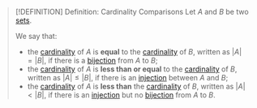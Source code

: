 >[!DEFINITION] Definition: Cardinality Comparisons
>Let $A$ and $B$ be two [sets](../Set.md).
>
>We say that:
>- the [cardinality](Cardinality.md) of $A$ is **equal** to the [cardinality](Cardinality.md) of $B$, written as $|A| = |B|$, if there is a [bijection](../Functions/Injection,%20Surjection,%20Bijection.md) from $A$ to $B$;
>- the [cardinality](Cardinality.md) of $A$ is **less than or equal** to the [cardinality](Cardinality.md) of $B$, written as $|A| \le |B|$, if there is an [injection](../Functions/Injection,%20Surjection,%20Bijection.md) between $A$ and $B$;
>- the [cardinality](Cardinality.md) of $A$ is **less than** the [cardinality](Cardinality.md) of $B$, written as $|A| \lt |B|$, if there is an [injection](../Functions/Injection,%20Surjection,%20Bijection.md) but no [bijection](../Functions/Injection,%20Surjection,%20Bijection.md) from $A$ to $B$.
